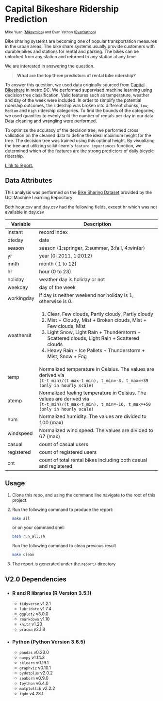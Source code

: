 # Capital Bikeshare Ridership Prediction

<sup>Mike Yuan ([Mikeymice](https://github.com/Mikeymice)) and Evan Yathon ([EvanYathon](https://github.com/EvanYathon)) </sup>

Bike sharing systems are becoming one of popular transportation measures in the urban areas. The bike share systems usually provide customers with durable bikes and stations for rental and parking. The bikes can be unlocked from any station and returned to any station at any time.

We are interested in answering the question.

> **What are the top three predictors of rental bike ridership?**

To answer this question, we used data originally sourced from [Capital Bikeshare](https://www.capitalbikeshare.com) in metro DC. We performed supervised machine learning using decision tree classification.  Valid features such as temperature, weather and day of the week were included.  In order to simplify the potential ridership outcomes, the ridership was broken into different chunks;  `Low`, `Medium` and `High` ridership categories.  To find the bounds of the categories, we used quantiles to evenly split the number of rentals per day in our data. Data cleaning and wrangling were performed.

To optimize the accuracy of the decision tree, we performed cross validation on the cleaned data to define the ideal maximum height for the tree.  The decision tree was trained using this optimal height. By visualizing the tree and utilizing scikit-learn's `feature_importances` function, we determined which of the features are the strong predictors of daily bicycle ridership.

[Link to report.](report/capital_bikeshare_analysis.md)

## Data Attributes

This analysis was performed on the [Bike Sharing Dataset](https://archive.ics.uci.edu/ml/datasets/Bike+Sharing+Dataset) provided by the UCI Machine Learning Repository

Both hour.csv and day.csv had the following fields, except hr which was not available in day.csv

| Variable   | Description                                                                                                                                                                                                                                                                                                   |
| ---------- | ------------------------------------------------------------------------------------------------------------------------------------------------------------------------------------------------------------------------------------------------------------------------------------------------------------- |
| instant    | record index                                                                                                                                                                                                                                                                                                  |
| dteday     | date                                                                                                                                                                                                                                                                                                          |
| season     | season (1:springer, 2:summer, 3:fall, 4:winter)                                                                                                                                                                                                                                                               |
| yr         | year (0: 2011, 1:2012)                                                                                                                                                                                                                                                                                        |
| mnth       | month ( 1 to 12)                                                                                                                                                                                                                                                                                              |
| hr         | hour (0 to 23)                                                                                                                                                                                                                                                                                                |
| holiday    | weather day is holiday or not                                                                                                                                                                                                                                                                                 |
| weekday    | day of the week                                                                                                                                                                                                                                                                                               |
| workingday | if day is neither weekend nor holiday is 1, otherwise is 0.                                                                                                                                                                                                                                                   |
| weathersit | <ol>  <li>Clear, Few clouds, Partly cloudy, Partly cloudy</li><li>Mist + Cloudy, Mist + Broken clouds, Mist + Few clouds, Mist</li> <li>Light Snow, Light Rain + Thunderstorm + Scattered clouds, Light Rain + Scattered clouds</li> <li>Heavy Rain + Ice Pallets + Thunderstorm + Mist, Snow + Fog</li></ol> |
| temp       | Normalized temperature in Celsius. The values are derived via <br> `(t-t_min)/(t_max-t_min), t_min=-8, t_max=+39 (only in hourly scale)`                                                                                                                                                                      |
| atemp      | Normalized feeling temperature in Celsius. The values are derived via <br> `(t-t_min)/(t_max-t_min), t_min=-16, t_max=+50 (only in hourly scale)`                                                                                                                                                             |
| hum        | Normalized humidity. The values are divided to 100 (max)                                                                                                                                                                                                                                                      |
| windspeed  | Normalized wind speed. The values are divided to 67 (max)                                                                                                                                                                                                                                                     |
| casual     | count of casual users                                                                                                                                                                                                                                                                                         |
| registered | count of registered users                                                                                                                                                                                                                                                                                     |
| cnt        | count of total rental bikes including both casual and registered                                                                                                                                                                                                                                              |

## Usage

1.  Clone this repo, and using the command line navigate to the root of this project.
2.  Run the following command to produce the report:

    ```sh
    make all
    ```

    or on your command shell

    ```sh
    bash run_all.sh
    ```

    Run the following command to clean previous result

    ```sh
    make clean
    ```


3.  The report is generated under the  `report/` directory

## V2.0 Dependencies

-   ### R and R libraries (R Version 3.5.1)
    -   `tidyverse` v1.2.1
    -   `lubridate` v1.7.4
    -   `ggplot2` v3.0.0
    -   `rmarkdown` v1.10
    -   `knitr` v1.20
    -   `pracma` v2.1.8
-   ### Python (Python Version 3.6.5)
    -   `pandas` v0.23.0
    -   `numpy` v1.14.3
    -   `sklearn` v0.19.1
    -   `graphviz` v0.10.1
    -   `pydotplus` v2.0.2
    -   `seaborn` v0.9.0
    -   `Ipython` v6.4.0
    -   `matplotlib` v2.2.2
    -   `tqdm` v4.28.1
